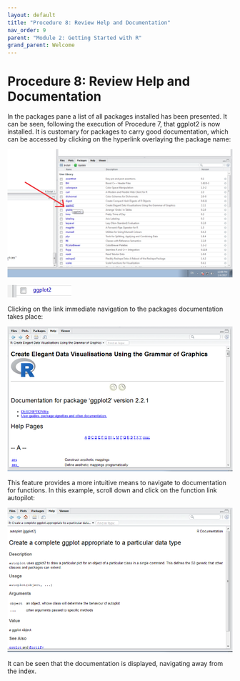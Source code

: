```yaml
---
layout: default
title: "Procedure 8: Review Help and Documentation"
nav_order: 9
parent: "Module 2: Getting Started with R"
grand_parent: Welcome
---
```


# Procedure 8: Review Help and Documentation

In the packages pane a list of all packages installed has been presented.  It can be seen,  following the execution of Procedure 7,  that ggplot2 is now installed.  It is customary for packages to carry good documentation,  which can be accessed by clicking on the hyperlink overlaying the package name:

![img.png](img.png)

![img_1.png](img_1.png)

Clicking on the link immediate navigation to the packages documentation takes place:

![img_2.png](img_2.png)

This feature provides a more intuitive means to navigate to documentation for functions. In this example,  scroll down and click on the function link autopilot:

![img_3.png](img_3.png)

It can be seen that the documentation is displayed, navigating away from the index.